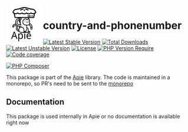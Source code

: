 <img src="https://raw.githubusercontent.com/apie-lib/apie-lib-monorepo/main/docs/apie-logo.svg" width="100px" align="left" />
<h1>country-and-phonenumber</h1>






 [![Latest Stable Version](http://poser.pugx.org/apie/country-and-phonenumber/v)](https://packagist.org/packages/apie/country-and-phonenumber) [![Total Downloads](http://poser.pugx.org/apie/country-and-phonenumber/downloads)](https://packagist.org/packages/apie/country-and-phonenumber) [![Latest Unstable Version](http://poser.pugx.org/apie/country-and-phonenumber/v/unstable)](https://packagist.org/packages/apie/country-and-phonenumber) [![License](http://poser.pugx.org/apie/country-and-phonenumber/license)](https://packagist.org/packages/apie/country-and-phonenumber) [![PHP Version Require](http://poser.pugx.org/apie/country-and-phonenumber/require/php)](https://packagist.org/packages/apie/country-and-phonenumber) [![Code coverage](https://raw.githubusercontent.com/apie-lib/country-and-phonenumber/main/coverage_badge.svg)](https://apie-lib.github.io/coverage/country-and-phonenumber/index.html)  

[![PHP Composer](https://github.com/apie-lib/country-and-phonenumber/actions/workflows/php.yml/badge.svg?event=push)](https://github.com/apie-lib/country-and-phonenumber/actions/workflows/php.yml)

This package is part of the [Apie](https://github.com/apie-lib) library.
The code is maintained in a monorepo, so PR's need to be sent to the [monorepo](https://github.com/apie-lib/apie-lib-monorepo/pulls)

## Documentation
This package is used internally in Apie or no documentation is available right now
